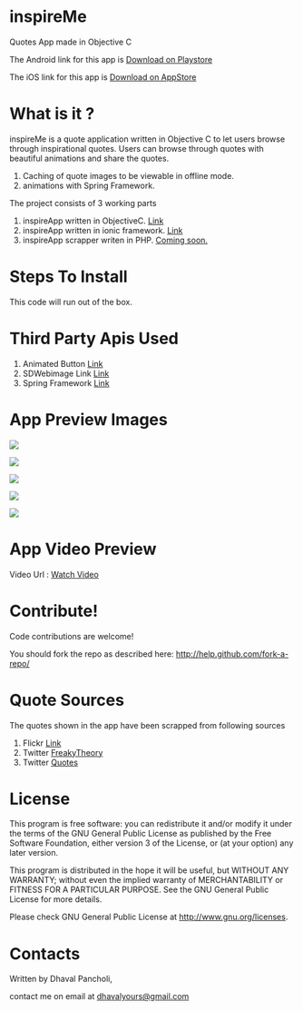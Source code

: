# inspireMe

Quotes App made in Objective C

The Android link for this app is  <a href="http://bit.ly/inspireMeAndroid" target="_blank">Download on Playstore</a>

The iOS link for this app is  <a href="http://bit.ly/inspireMeiOS" target="_blank">Download on AppStore</a>



# **What is it ?**

inspireMe is a quote application written in Objective C to let users browse through inspirational quotes. Users can browse through quotes with beautiful animations and share the quotes.

1. Caching of quote images to be viewable in offline mode.
2. animations with Spring Framework.

The project consists of 3 working parts

1. inspireApp written in ObjectiveC.      <a href="https://github.com/dhavalyours/inspireMeObjectiveC" target="_blank">Link</a>
2. inspireApp written in ionic framework. <a href="https://github.com/dhavalyours/inspireMe" target="_blank">Link</a>
3. inspireApp scrapper writen in PHP.     <a href="#" target="_blank">Coming soon.</a>



# **Steps To Install**

This code will run out of the box. 

# **Third Party Apis Used**

1. Animated Button    <a href="https://github.com/asaptf/ALAnimatedButtonWithMenu" target="_blank">Link</a>
2. SDWebimage Link    <a href="https://github.com/rs/SDWebImage" target="_blank">Link</a>
3. Spring Framework   <a href="https://github.com/MengTo/Spring" target="_blank">Link</a>



# **App Preview Images**

![](http://a1.mzstatic.com/us/r30/Purple6/v4/73/68/6a/73686a34-62e8-6b73-c62e-3548632cc0ae/screen322x572.jpeg)

![](http://a1.mzstatic.com/us/r30/Purple69/v4/f4/a7/ff/f4a7ff55-50f0-9000-2763-58eae72847e9/screen322x572.jpeg)

![](http://a4.mzstatic.com/us/r30/Purple6/v4/2f/b0/c6/2fb0c644-9108-5d86-aa72-f42d8586daf7/screen640x640.jpeg)

![](http://a4.mzstatic.com/us/r30/Purple6/v4/d1/0a/4b/d10a4b35-8cb8-5dd7-fd49-c50163890781/screen640x640.jpeg)

![](http://a1.mzstatic.com/us/r30/Purple6/v4/bf/0a/59/bf0a599e-19ef-45ac-cf6e-b3bff50f33a6/screen480x480.jpeg)



# **App Video Preview**
Video Url : <a href="https://youtu.be/Zb7grqfzDtw" target="_blank"> Watch Video</a>


# **Contribute!**

Code contributions are welcome!

You should fork the repo as described here: http://help.github.com/fork-a-repo/

# **Quote Sources**

The quotes shown in the app have been scrapped from following sources

1. Flickr <a href="http://www.flickr.com" target="_blank">Link</a>
2. Twitter <a href="https://twitter.com/FreakyTheory" target="_blank">FreakyTheory</a> 
3. Twitter <a href="https://twitter.com/quotes" target="_blank">Quotes</a> 


# **License**

This program is free software: you can redistribute it and/or modify it under the terms of the GNU General Public License as published by the Free Software Foundation, either version 3 of the License, or (at your option) any later version.

This program is distributed in the hope it will be useful, but WITHOUT ANY WARRANTY; without even the implied warranty of MERCHANTABILITY or FITNESS FOR A PARTICULAR PURPOSE. See the GNU General Public License for more details.

Please check GNU General Public License at http://www.gnu.org/licenses.


# **Contacts**

Written by Dhaval Pancholi,

contact me on email at <a href="mailto:dhavalyours@gmail.com" target="_blank">dhavalyours@gmail.com</a>

